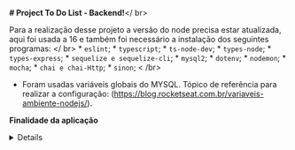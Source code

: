<strong># Project To Do List - Backend!</strong></ br>

  Para a realização desse projeto a versão do node precisa estar atualizada, aqui foi usada a 16 e também foi necessário a instalação dos seguintes programas: </ br>
    * `eslint`;
    * `typescript`;
    * `ts-node-dev`;
    * `types-node`;
    * `types-express`;
    * `sequelize e sequelize-cli`;
    * `mysql2`;
    * `dotenv`;
    * `nodemon`;
    * `mocha`;
    * `chai e chai-Http`;
    * `sinon`; < /br>

- Foram usadas variáveis globais do MYSQL. Tópico de referência para realizar a configuração: (https://blog.rocketseat.com.br/variaveis-ambiente-nodejs/).

**Finalidade da aplicação**
<details>
<strong><h4>Lista de tarefas</strong></h4>

  * A aplicação permite criar uma API onde terá a lista de tarefas para a organização da pessoa usuária, ela será capaz:
    - Realizar uma requisição GET para listar todas as tarefas;
    - Realizar uma requisição POST para criar uma nova tarefa;
    - Realizar uma requisição PUT para atualizar uma tarefa;
    - Realizar uma requisição DELETE para deletar uma tarefa;
